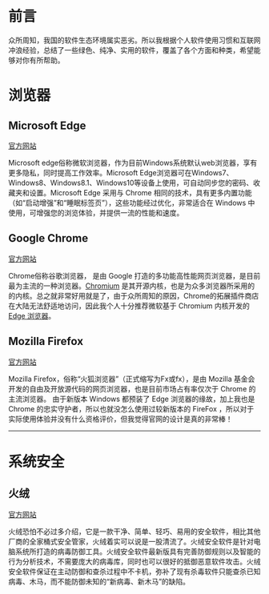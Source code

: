 # 前言
众所周知，我国的软件生态环境属实恶劣。所以我根据个人软件使用习惯和互联网冲浪经验，总结了一些绿色、纯净、实用的软件，覆盖了各个方面和种类，希望能够对你有所帮助。

# 浏览器
##  Microsoft Edge

[官方网站](https://www.microsoft.com/zh-cn/edge)

Microsoft edge俗称微软浏览器，作为目前Windows系统默认web浏览器，享有更多隐私，同时提高工作效率。Microsoft Edge浏览器可在Windows7、Windows8、Windows8.1、Windows10等设备上使用，可自动同步您的密码、收藏夹和设置。Microsoft Edge 采用与 Chrome 相同的技术，具有更多内置功能（如“启动增强”和“睡眠标签页”），这些功能经过优化，非常适合在 Windows 中使用，可增强您的浏览体验，并提供一流的性能和速度。

## Google Chrome

[官方网站](https://www.google.cn/chrome/)

Chrome俗称谷歌浏览器， 是由 Google 打造的多功能高性能网页浏览器，是目前最为主流的一种浏览器。[Chromium](https://www.chromium.org/) 是其开源内核，也是为众多浏览器所采用的的内核。总之就非常好用就是了，由于众所周知的原因，Chrome的拓展插件商店在大陆无法舒适地访问，因此我个人十分推荐微软基于 Chromium 内核开发的 [Edge 浏览器](https://www.microsoft.com/zh-cn/edge?r=1)。

## Mozilla Firefox

[官方网站](https://www.mozilla.org/zh-CN/firefox/new/)

Mozilla Firefox，俗称“火狐浏览器”（正式缩写为Fx或fx），是由 Mozilla 基金会开发的自由及开放源代码的网页浏览器，也是目前市场占有率仅次于 Chrome 的主流浏览器。
由于新版本 Windows 都预装了 Edge 浏览器的缘故，加上我也是 Chrome 的忠实守护者，所以也就没怎么使用过较新版本的 FireFox ，所以对于实际使用体验并没有什么资格评价，但我觉得官网的设计是真的非常棒！
****
# 系统安全
## 火绒

[官方网站](https://www.huorong.cn/)

火绒恐怕不必过多介绍，它是一款干净、简单、轻巧、易用的安全软件，相比其他厂商的全家桶式安全管家，火绒着实可以说是一股清流了。火绒安全软件是针对电脑系统所打造的病毒防御工具。火绒安全软件最新版具有完善防御规则以及智能的行为分析技术，不需要庞大的病毒库，同时也可以很好的抵御恶意软件攻击。火绒安全软件保证在主动防御和查杀过程中不卡机，弥补了现有杀毒软件只能查杀已知病毒、木马，而不能防御未知的“新病毒、新木马”的缺陷。

